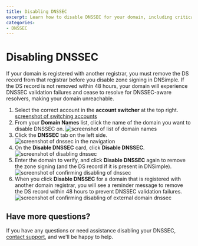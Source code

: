 ```yaml
---
title: Disabling DNSSEC
excerpt: Learn how to disable DNSSEC for your domain, including critical warnings about removing DS records to prevent DNSSEC validation failures.
categories:
- DNSSEC
---
```


# Disabling DNSSEC

<warning>
If your domain is registered with another registrar, you must remove the DS record from that registrar before you disable zone signing in DNSimple. If the DS record is not removed within 48 hours, your domain will experience DNSSEC validation failures and cease to resolve for DNSSEC-aware resolvers, making your domain unreachable.
</warning>


1. Select the correct account in the **account switcher** at the top right.
  [screenshot of switching accounts](/files/switch-account.png)
1. From your **Domain Names** list, click the name of the domain you want to disable DNSSEC on.
  ![screenshot of list of domain names](/files/dnssec-domain-names.png)
1. Click the **DNSSEC** tab on the left side.
  ![screenshot of dnssec in the navigation](/files/dnssec-menu.png)
1. On the **Disable DNSSEC** card, click **Disable DNSSEC**.
  ![screenshot of disabling dnssec](/files/dnssec-disable.png)
1. Enter the domain to verify, and click **Disable DNSSEC** again to remove the zone signing (and the DS record if it is present in DNSimple).
  ![screenshot of confirming disabling of dnssec](/files/dnssec-disable-confirm.png)
1. When you click **Disable DNSSEC** for a domain that is registered with another domain registrar, you will see a reminder message to remove the DS record within 48 hours to prevent DNSSEC validation failures.
  ![screenshot of confirming disabling of external domain dnssec](/files/dnssec-disable-external.png)

## Have more questions?
If you have any questions or need assistance disabling your DNSSEC, [contact support](https://dnsimple.com/contact), and we'll be happy to help.
